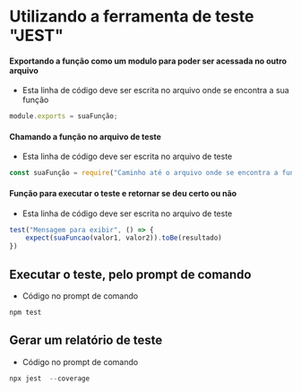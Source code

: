 # Utilizando a ferramenta de teste "JEST"

#### Exportando a função como um modulo para poder ser acessada no outro arquivo
- Esta linha de código deve ser escrita no arquivo onde se encontra a sua função
```js
module.exports = suaFunção;
```

#### Chamando a função no arquivo de teste
- Esta linha de código deve ser escrita no arquivo de teste
```js
const suaFunção = require("Caminho até o arquivo onde se encontra a função");
```

#### Função para executar o teste e retornar se deu certo ou não
- Esta linha de código deve ser escrita no arquivo de teste
```js 
test("Mensagem para exibir", () => {
    expect(suaFuncao(valor1, valor2)).toBe(resultado)
})
```

## Executar o teste, pelo prompt de comando
- Código no prompt de comando
```js
npm test
```

## Gerar um relatório de teste
- Código no prompt de comando
```js
npx jest  --coverage
```